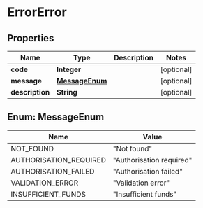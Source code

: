 # ErrorError

## Properties
Name | Type | Description | Notes
------------ | ------------- | ------------- | -------------
**code** | **Integer** |  |  [optional]
**message** | [**MessageEnum**](#MessageEnum) |  |  [optional]
**description** | **String** |  |  [optional]

<a name="MessageEnum"></a>
## Enum: MessageEnum
Name | Value
---- | -----
NOT_FOUND | &quot;Not found&quot;
AUTHORISATION_REQUIRED | &quot;Authorisation required&quot;
AUTHORISATION_FAILED | &quot;Authorisation failed&quot;
VALIDATION_ERROR | &quot;Validation error&quot;
INSUFFICIENT_FUNDS | &quot;Insufficient funds&quot;
